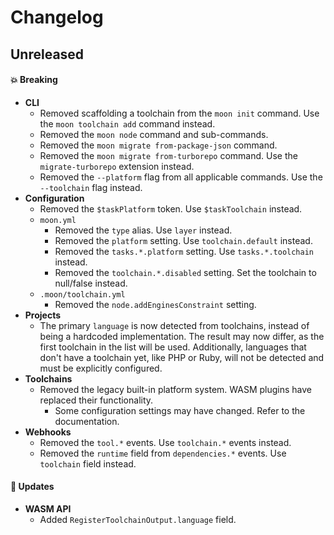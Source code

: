 # Changelog

## Unreleased

#### 💥 Breaking

- **CLI**
  - Removed scaffolding a toolchain from the `moon init` command. Use the `moon toolchain add`
    command instead.
  - Removed the `moon node` command and sub-commands.
  - Removed the `moon migrate from-package-json` command.
  - Removed the `moon migrate from-turborepo` command. Use the `migrate-turborepo` extension
    instead.
  - Removed the `--platform` flag from all applicable commands. Use the `--toolchain` flag instead.
- **Configuration**
  - Removed the `$taskPlatform` token. Use `$taskToolchain` instead.
  - `moon.yml`
    - Removed the `type` alias. Use `layer` instead.
    - Removed the `platform` setting. Use `toolchain.default` instead.
    - Removed the `tasks.*.platform` setting. Use `tasks.*.toolchain` instead.
    - Removed the `toolchain.*.disabled` setting. Set the toolchain to null/false instead.
  - `.moon/toolchain.yml`
    - Removed the `node.addEnginesConstraint` setting.
- **Projects**
  - The primary `language` is now detected from toolchains, instead of being a hardcoded
    implementation. The result may now differ, as the first toolchain in the list will be used.
    Additionally, languages that don't have a toolchain yet, like PHP or Ruby, will not be detected
    and must be explicitly configured.
- **Toolchains**
  - Removed the legacy built-in platform system. WASM plugins have replaced their functionality.
    - Some configuration settings may have changed. Refer to the documentation.
- **Webhooks**
  - Removed the `tool.*` events. Use `toolchain.*` events instead.
  - Removed the `runtime` field from `dependencies.*` events. Use `toolchain` field instead.

#### 🚀 Updates

- **WASM API**
  - Added `RegisterToolchainOutput.language` field.
